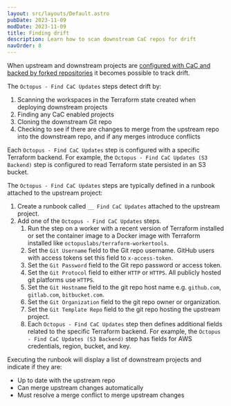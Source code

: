 ```yaml
---
layout: src/layouts/Default.astro
pubDate: 2023-11-09
modDate: 2023-11-09
title: Finding drift
description: Learn how to scan downstream CaC repos for drift
navOrder: 8
---
```


When upstream and downstream projects are [configured with CaC and backed by forked repositories](forking-git-repos) it becomes possible to track drift.

The `Octopus - Find CaC Updates` steps detect drift by:

1. Scanning the workspaces in the Terraform state created when deploying downstream projects
2. Finding any CaC enabled projects
3. Cloning the downstream Git repo
4. Checking to see if there are changes to merge from the upstream repo into the downstream repo, and if any merges introduce conflicts

Each `Octopus - Find CaC Updates` step is configured with a specific Terraform backend. For example, the `Octopus - Find CaC Updates (S3 Backend)` step is configured to read Terraform state persisted in an S3 bucket.

The `Octopus - Find CaC Updates` steps are typically defined in a runbook attached to the upstream project:

1. Create a runbook called `__ Find CaC Updates` attached to the upstream project.
2. Add one of the `Octopus - Find CaC Updates` steps.
   1. Run the step on a worker with a recent version of Terraform installed or set the container image to a Docker image with Terraform installed like `octopuslabs/terraform-workertools`.
   2. Set the `Git Username` field to the Git repo username. GitHub users with access tokens set this field to `x-access-token`.
   3. Set the `Git Password` field to the Git repo password or access token.
   4. Set the `Git Protocol` field to either `HTTP` or `HTTPS`. All publicly hosted git platforms use `HTTPS`.
   5. Set the `Git Hostname` field to the git repo host name e.g. `github.com`, `gitlab.com`, `bitbucket.com`.
   6. Set the `Git Organization` field to the git repo owner or organization.
   7. Set the `Git Template Repo` field to the git repo hosting the upstream project.
   8. Each `Octopus - Find CaC Updates` step then defines additional fields related to the specific Terraform backend. For example, the `Octopus - Find CaC Updates (S3 Backend)` step has fields for AWS credentials, region, bucket, and key.

Executing the runbook will display a list of downstream projects and indicate if they are:

* Up to date with the upstream repo
* Can merge upstream changes automatically
* Must resolve a merge conflict to merge upstream changes